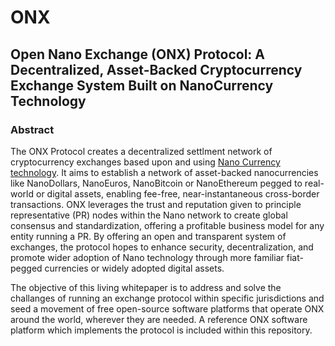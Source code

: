 # ONX
## Open Nano Exchange (ONX) Protocol: A Decentralized, Asset-Backed Cryptocurrency Exchange System Built on NanoCurrency Technology

### Abstract

The ONX Protocol creates a decentralized settlment network of cryptocurrency exchanges based upon and using [Nano Currency technology](nano.org). It aims to establish a network of asset-backed nanocurrencies like NanoDollars, NanoEuros, NanoBitcoin or NanoEthereum pegged to real-world or digital assets, enabling fee-free, near-instantaneous cross-border transactions. ONX leverages the trust and reputation given to principle representative (PR) nodes within the Nano network to create global consensus and standardization, offering a profitable business model for any entity running a PR. By offering an open and transparent system of exchanges, the protocol hopes to enhance security, decentralization, and promote wider adoption of Nano technology through more familiar fiat-pegged currencies or widely adopted digital assets. 

The objective of this living whitepaper is to address and solve the challanges of running an exchange protocol within specific jurisdictions and seed a movement of free open-source software platforms that operate ONX around the world, wherever they are needed. A reference ONX software platform which implements the protocol is included within this repository.
